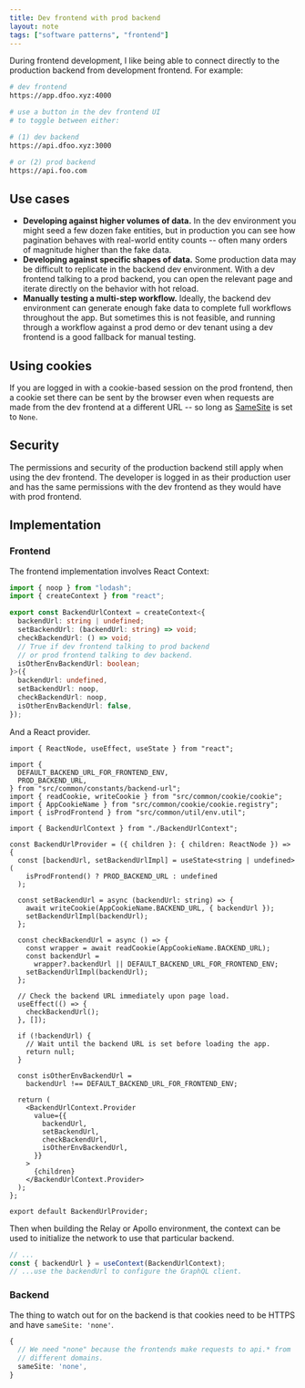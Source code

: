 ```yaml
---
title: Dev frontend with prod backend
layout: note
tags: ["software patterns", "frontend"]
---
```


During frontend development, I like being able to connect directly to the production backend from development frontend. For example:

```sh
# dev frontend
https://app.dfoo.xyz:4000

# use a button in the dev frontend UI
# to toggle between either:

# (1) dev backend
https://api.dfoo.xyz:3000

# or (2) prod backend
https://api.foo.com
```

## Use cases

- **Developing against higher volumes of data.** In the dev environment you might seed a few dozen fake entities, but in production you can see how pagination behaves with real-world entity counts -- often many orders of magnitude higher than the fake data.
- **Developing against specific shapes of data.** Some production data may be difficult to replicate in the backend dev environment. With a dev frontend talking to a prod backend, you can open the relevant page and iterate directly on the behavior with hot reload.
- **Manually testing a multi-step workflow.** Ideally, the backend dev environment can generate enough fake data to complete full workflows throughout the app. But sometimes this is not feasible, and running through a workflow against a prod demo or dev tenant using a dev frontend is a good fallback for manual testing.

## Using cookies

If you are logged in with a cookie-based session on the prod frontend, then a cookie set there can be sent by the browser even when requests are made from the dev frontend at a different URL -- so long as [SameSite](https://developer.mozilla.org/en-US/docs/Web/HTTP/Headers/Set-Cookie/SameSite) is set to `None`.

## Security

The permissions and security of the production backend still apply when using the dev frontend. The developer is logged in as their production user and has the same permissions with the dev frontend as they would have with prod frontend.

## Implementation

### Frontend

The frontend implementation involves React Context:

```ts
import { noop } from "lodash";
import { createContext } from "react";

export const BackendUrlContext = createContext<{
  backendUrl: string | undefined;
  setBackendUrl: (backendUrl: string) => void;
  checkBackendUrl: () => void;
  // True if dev frontend talking to prod backend
  // or prod frontend talking to dev backend.
  isOtherEnvBackendUrl: boolean;
}>({
  backendUrl: undefined,
  setBackendUrl: noop,
  checkBackendUrl: noop,
  isOtherEnvBackendUrl: false,
});
```

And a React provider.

```tsx
import { ReactNode, useEffect, useState } from "react";

import {
  DEFAULT_BACKEND_URL_FOR_FRONTEND_ENV,
  PROD_BACKEND_URL,
} from "src/common/constants/backend-url";
import { readCookie, writeCookie } from "src/common/cookie/cookie";
import { AppCookieName } from "src/common/cookie/cookie.registry";
import { isProdFrontend } from "src/common/util/env.util";

import { BackendUrlContext } from "./BackendUrlContext";

const BackendUrlProvider = ({ children }: { children: ReactNode }) => {
  const [backendUrl, setBackendUrlImpl] = useState<string | undefined>(
    isProdFrontend() ? PROD_BACKEND_URL : undefined
  );

  const setBackendUrl = async (backendUrl: string) => {
    await writeCookie(AppCookieName.BACKEND_URL, { backendUrl });
    setBackendUrlImpl(backendUrl);
  };

  const checkBackendUrl = async () => {
    const wrapper = await readCookie(AppCookieName.BACKEND_URL);
    const backendUrl =
      wrapper?.backendUrl || DEFAULT_BACKEND_URL_FOR_FRONTEND_ENV;
    setBackendUrlImpl(backendUrl);
  };

  // Check the backend URL immediately upon page load.
  useEffect(() => {
    checkBackendUrl();
  }, []);

  if (!backendUrl) {
    // Wait until the backend URL is set before loading the app.
    return null;
  }

  const isOtherEnvBackendUrl =
    backendUrl !== DEFAULT_BACKEND_URL_FOR_FRONTEND_ENV;

  return (
    <BackendUrlContext.Provider
      value={{
        backendUrl,
        setBackendUrl,
        checkBackendUrl,
        isOtherEnvBackendUrl,
      }}
    >
      {children}
    </BackendUrlContext.Provider>
  );
};

export default BackendUrlProvider;
```

Then when building the Relay or Apollo environment, the context can be used to initialize the network to use that particular backend.

```ts
// ...
const { backendUrl } = useContext(BackendUrlContext);
// ...use the backendUrl to configure the GraphQL client.
```

### Backend

The thing to watch out for on the backend is that cookies need to be HTTPS and have `sameSite: 'none'`.

```ts
{
  // We need "none" because the frontends make requests to api.* from
  // different domains.
  sameSite: 'none',
}
```
